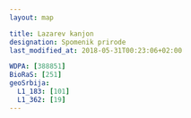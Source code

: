 ```yaml
---
layout: map

title: Lazarev kanjon
designation: Spomenik prirode
last_modified_at: 2018-05-31T00:23:06+02:00

WDPA: [388851]
BioRaS: [251]
geoSrbija:
  L1_183: [101]
  L1_362: [19]
---
```

